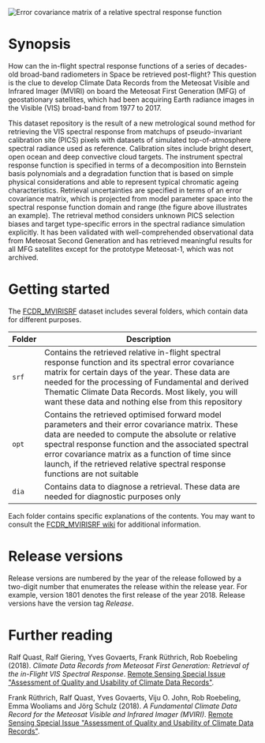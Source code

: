 <img alt="Error covariance matrix of a relative spectral response function"
        src="https://github.com/FIDUCEO/FCDR_MVIRISRF/wiki/resources/7-rcov.jpg"
        style="display:block; margin:auto"
        title="Example of an error covariance matrix of a relative spectral response function"> 
        
# Synopsis

How can the in-flight spectral response functions of a series of decades-old broad-band radiometers in Space be retrieved post-flight? This question is the clue to develop Climate Data Records from the Meteosat Visible and Infrared Imager (MVIRI) on board the Meteosat First Generation (MFG) of geostationary satellites, which had been acquiring Earth radiance images in the Visible (VIS) broad-band from 1977 to 2017.

This dataset repository is the result of a new metrological sound method for retrieving the VIS spectral response from matchups of pseudo-invariant calibration site (PICS) pixels with datasets of simulated top-of-atmosphere spectral radiance used as reference. Calibration sites include bright desert, open ocean and deep convective cloud targets. The instrument spectral response function is specified in terms of a decomposition into Bernstein basis polynomials and a degradation function that is based on simple physical considerations and able to represent typical chromatic ageing characteristics. Retrieval uncertainties are specified in terms of an error covariance matrix, which is projected from model parameter space into the spectral response function domain and range (the figure above illustrates an example). The retrieval method considers unknown PICS selection biases and target type-specific errors in the spectral radiance simulation explicitly. It has been validated with well-comprehended observational data from Meteosat Second Generation and has retrieved meaningful results for all MFG satellites except for the prototype Meteosat-1, which was not archived.


# Getting started

The [FCDR_MVIRISRF](https://github.com/FIDUCEO/FCDR_MVIRISRF) dataset includes several folders, which contain data for different purposes.

| Folder | Description |
|--------|-----------------------------------------------------------------------------------------------------------------------------------------------------------------------------------------------------------------------------------------------------------------------------------------------------------------------------------------------------------------------------------|
| `srf` | Contains the retrieved relative in-flight spectral response function and its spectral error covariance matrix for certain days of the year. These data are needed for the processing of Fundamental and derived Thematic Climate Data Records. Most likely, you will want these data and nothing else from this repository |
| `opt` | Contains the retrieved optimised forward model parameters and their error covariance matrix. These data are needed to compute the absolute or relative spectral response function and the associated spectral error covariance matrix as a function of time since launch, if the retrieved relative spectral response functions are not suitable |
| `dia` | Contains data to diagnose a retrieval. These data are needed for diagnostic purposes only |

Each folder contains specific explanations of the contents. You may want to consult the [FCDR_MVIRISRF wiki](https://github.com/FIDUCEO/FCDR_MVIRISRF/wiki) for additional information.


# Release versions

Release versions are numbered by the year of the release followed by a two-digit number that enumerates the release within the release year. For example, version 1801 denotes the first release of the year 2018. Release versions have the version tag *Release*.


# Further reading

Ralf Quast, Ralf Giering, Yves Govaerts, Frank Rüthrich, Rob Roebeling (2018). *Climate Data Records from Meteosat First Generation: Retrieval of the in-Flight VIS Spectral Response*. [Remote Sensing Special Issue "Assessment of Quality and Usability of Climate Data Records"](https://www.mdpi.com/journal/remotesensing/special_issues/assessment_cdr).

Frank Rüthrich, Ralf Quast, Yves Govaerts, Viju O. John, Rob Roebeling, Emma Wooliams and Jörg Schulz (2018). *A Fundamental Climate Data Record for the Meteosat Visible and Infrared Imager (MVIRI)*. [Remote Sensing Special Issue "Assessment of Quality and Usability of Climate Data Records"](https://www.mdpi.com/journal/remotesensing/special_issues/assessment_cdr).
